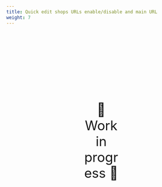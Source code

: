 ```yaml
---
title: Quick edit shops URLs enable/disable and main URL
weight: 7
---
```

<div style="text-align: center; font-size:2.5em;margin: 200px;">🚧 Work in progress 🚧</div>